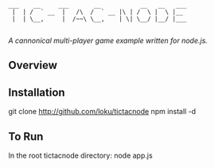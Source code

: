 ```
___    __     ___       __           __   __   ___       
 |  | /  ` __  |   /\  /  ` __ |\ | /  \ |  \ |__        
 |  | \__,     |  /~~\ \__,    | \| \__/ |__/ |___       
                                                   
```

*A cannonical multi-player game example written for node.js.*

## Overview


## Installation
git clone http://github.com/loku/tictacnode
npm install -d

## To Run
In the root tictacnode directory: node app.js